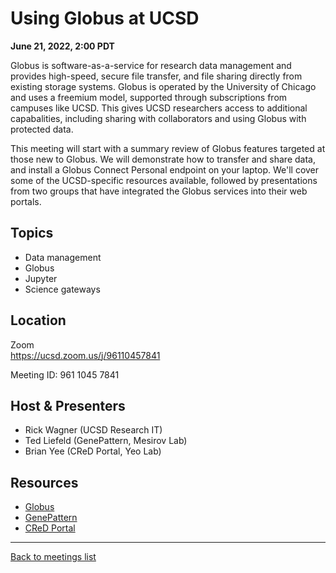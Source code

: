 # Using Globus at UCSD
**June 21, 2022, 2:00 PDT**

Globus is software-as-a-service for research data management and provides high-speed, secure file transfer, and file sharing directly from existing storage systems. Globus is operated by the University of Chicago and uses a freemium model, supported through subscriptions from campuses like UCSD. This gives UCSD researchers access to additional capabalities, including sharing with collaborators and using Globus with protected data.

This meeting will start with a summary review of Globus features targeted at those new to Globus. We will demonstrate how to transfer and share data, and install a Globus Connect Personal endpoint on your laptop. We'll cover some of the UCSD-specific resources available, followed by presentations from two groups that have integrated the Globus services into their web portals.

## Topics

* Data management
* Globus
* Jupyter
* Science gateways

## Location

Zoom<br>
https://ucsd.zoom.us/j/96110457841

Meeting ID: 961 1045 7841

## Host & Presenters

* Rick Wagner (UCSD Research IT)
* Ted Liefeld (GenePattern, Mesirov Lab)
* Brian Yee (CReD Portal, Yeo Lab)

## Resources

* [Globus](https://globus.org/)
* [GenePattern](https://genepattern.org)
* [CReD Portal](https://cred-portal.com/about/)

---

[Back to meetings list](/meetings/)
